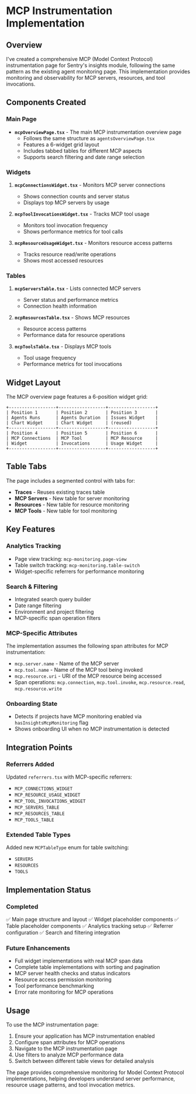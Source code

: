 # MCP Instrumentation Implementation

## Overview

I've created a comprehensive MCP (Model Context Protocol) instrumentation page for Sentry's insights module, following the same pattern as the existing agent monitoring page. This implementation provides monitoring and observability for MCP servers, resources, and tool invocations.

## Components Created

### Main Page
- **`mcpOverviewPage.tsx`** - The main MCP instrumentation overview page
  - Follows the same structure as `agentsOverviewPage.tsx`
  - Features a 6-widget grid layout
  - Includes tabbed tables for different MCP aspects
  - Supports search filtering and date range selection

### Widgets
1. **`mcpConnectionsWidget.tsx`** - Monitors MCP server connections
   - Shows connection counts and server status
   - Displays top MCP servers by usage

2. **`mcpToolInvocationsWidget.tsx`** - Tracks MCP tool usage
   - Monitors tool invocation frequency
   - Shows performance metrics for tool calls

3. **`mcpResourceUsageWidget.tsx`** - Monitors resource access patterns
   - Tracks resource read/write operations
   - Shows most accessed resources

### Tables
1. **`mcpServersTable.tsx`** - Lists connected MCP servers
   - Server status and performance metrics
   - Connection health information

2. **`mcpResourcesTable.tsx`** - Shows MCP resources
   - Resource access patterns
   - Performance data for resource operations

3. **`mcpToolsTable.tsx`** - Displays MCP tools
   - Tool usage frequency
   - Performance metrics for tool invocations

## Widget Layout

The MCP overview page features a 6-position widget grid:

```
+------------------+------------------+------------------+
| Position 1       | Position 2       | Position 3       |
| Agents Runs      | Agents Duration  | Issues Widget    |
| Chart Widget     | Chart Widget     | (reused)         |
+------------------+------------------+------------------+
| Position 4       | Position 5       | Position 6       |
| MCP Connections  | MCP Tool         | MCP Resource     |
| Widget           | Invocations      | Usage Widget     |
+------------------+------------------+------------------+
```

## Table Tabs

The page includes a segmented control with tabs for:
- **Traces** - Reuses existing traces table
- **MCP Servers** - New table for server monitoring
- **Resources** - New table for resource monitoring
- **MCP Tools** - New table for tool monitoring

## Key Features

### Analytics Tracking
- Page view tracking: `mcp-monitoring.page-view`
- Table switch tracking: `mcp-monitoring.table-switch`
- Widget-specific referrers for performance monitoring

### Search & Filtering
- Integrated search query builder
- Date range filtering
- Environment and project filtering
- MCP-specific span operation filters

### MCP-Specific Attributes
The implementation assumes the following span attributes for MCP instrumentation:
- `mcp.server.name` - Name of the MCP server
- `mcp.tool.name` - Name of the MCP tool being invoked
- `mcp.resource.uri` - URI of the MCP resource being accessed
- Span operations: `mcp.connection`, `mcp.tool.invoke`, `mcp.resource.read`, `mcp.resource.write`

### Onboarding State
- Detects if projects have MCP monitoring enabled via `hasInsightsMcpMonitoring` flag
- Shows onboarding UI when no MCP instrumentation is detected

## Integration Points

### Referrers Added
Updated `referrers.tsx` with MCP-specific referrers:
- `MCP_CONNECTIONS_WIDGET`
- `MCP_RESOURCE_USAGE_WIDGET`
- `MCP_TOOL_INVOCATIONS_WIDGET`
- `MCP_SERVERS_TABLE`
- `MCP_RESOURCES_TABLE`
- `MCP_TOOLS_TABLE`

### Extended Table Types
Added new `MCPTableType` enum for table switching:
- `SERVERS`
- `RESOURCES`
- `TOOLS`

## Implementation Status

### Completed
✅ Main page structure and layout
✅ Widget placeholder components
✅ Table placeholder components
✅ Analytics tracking setup
✅ Referrer configuration
✅ Search and filtering integration

### Future Enhancements
- Full widget implementations with real MCP span data
- Complete table implementations with sorting and pagination
- MCP server health checks and status indicators
- Resource access permission monitoring
- Tool performance benchmarking
- Error rate monitoring for MCP operations

## Usage

To use the MCP instrumentation page:

1. Ensure your application has MCP instrumentation enabled
2. Configure span attributes for MCP operations
3. Navigate to the MCP instrumentation page
4. Use filters to analyze MCP performance data
5. Switch between different table views for detailed analysis

The page provides comprehensive monitoring for Model Context Protocol implementations, helping developers understand server performance, resource usage patterns, and tool invocation metrics.
